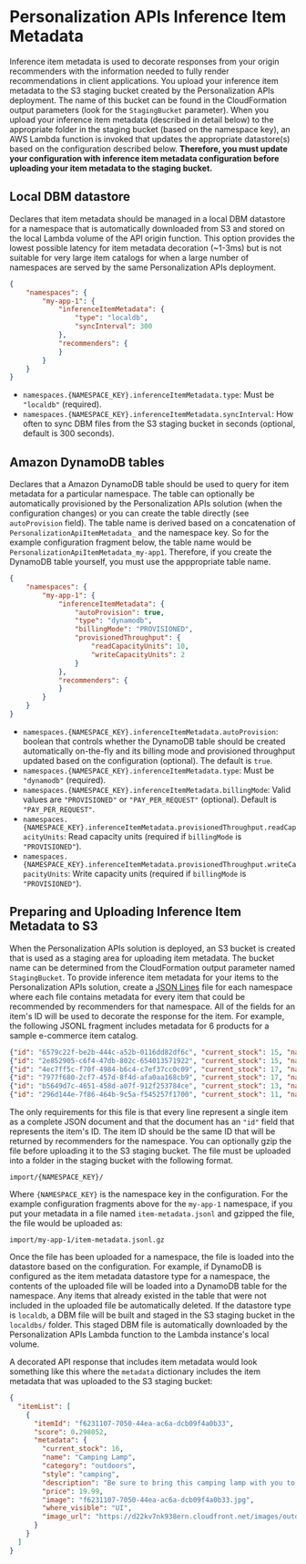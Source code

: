 # Personalization APIs Inference Item Metadata

Inference item metadata is used to decorate responses from your origin recommenders with the information needed to fully render recommendations in client applications. You upload your inference item metadata to the S3 staging bucket created by the Personalization APIs deployment. The name of this bucket can be found in the CloudFormation output parameters (look for the `StagingBucket` parameter). When you upload your inference item metadata (described in detail below) to the appropriate folder in the staging bucket (based on the namespace key), an AWS Lambda function is invoked that updates the appropriate datastore(s) based on the configuration described below. **Therefore, you must update your configuration with inference item metadata configuration before uploading your item metadata to the staging bucket.**

## Local DBM datastore

Declares that item metadata should be managed in a local DBM datastore for a namespace that is automatically downloaded from S3 and stored on the local Lambda volume of the API origin function. This option provides the lowest possible latency for item metadata decoration (~1-3ms) but is not suitable for very large item catalogs for when a large number of namespaces are served by the same Personalization APIs deployment.

```json
{
    "namespaces": {
        "my-app-1": {
            "inferenceItemMetadata": {
                "type": "localdb",
                "syncInterval": 300
            },
            "recommenders": {
            }
        }
    }
}
```

- `namespaces.{NAMESPACE_KEY}.inferenceItemMetadata.type`: Must be `"localdb"` (required).
- `namespaces.{NAMESPACE_KEY}.inferenceItemMetadata.syncInterval`: How often to sync DBM files from the S3 staging bucket in seconds (optional, default is 300 seconds).

## Amazon DynamoDB tables

Declares that a Amazon DynamoDB table should be used to query for item metadata for a particular namespace. The table can optionally be automatically provisioned by the Personalization APIs solution (when the configuration changes) or you can create the table directly (see `autoProvision` field). The table name is derived based on a concatenation of `PersonalizationApiItemMetadata_` and the namespace key. So for the example configuration fragment below, the table name would be `PersonalizationApiItemMetadata_my-app1`. Therefore, if you create the DynamoDB table yourself, you must use the apppropriate table name.

```json
{
    "namespaces": {
        "my-app-1": {
            "inferenceItemMetadata": {
                "autoProvision": true,
                "type": "dynamodb",
                "billingMode": "PROVISIONED",
                "provisionedThroughput": {
                    "readCapacityUnits": 10,
                    "writeCapacityUnits": 2
                }
            },
            "recommenders": {
            }
        }
    }
}
```

- `namespaces.{NAMESPACE_KEY}.inferenceItemMetadata.autoProvision`: boolean that controls whether the DynamoDB table should be created automatically on-the-fly and its billing mode and provisioned throughput updated based on the configuration (optional). The default is `true`.
- `namespaces.{NAMESPACE_KEY}.inferenceItemMetadata.type`: Must be `"dynamodb"` (required).
- `namespaces.{NAMESPACE_KEY}.inferenceItemMetadata.billingMode`: Valid values are `"PROVISIONED"` or `"PAY_PER_REQUEST"` (optional). Default is `"PAY_PER_REQUEST"`.
- `namespaces.{NAMESPACE_KEY}.inferenceItemMetadata.provisionedThroughput.readCapacityUnits`: Read capacity units (required if `billingMode` is `"PROVISIONED"`).
- `namespaces.{NAMESPACE_KEY}.inferenceItemMetadata.provisionedThroughput.writeCapacityUnits`: Write capacity units (required if `billingMode` is `"PROVISIONED"`).

## Preparing and Uploading Inference Item Metadata to S3

When the Personalization APIs solution is deployed, an S3 bucket is created that is used as a staging area for uploading item metadata. The bucket name can be determined from the CloudFormation output parameter named `StagingBucket`. To provide inference item metadata for your items to the Personalization APIs solution, create a [JSON Lines](https://jsonlines.org/) file for each namespace where each file contains metadata for every item that could be recommended by recommenders for that namespace. All of the fields for an item's ID will be used to decorate the response for the item. For example, the following JSONL fragment includes metadata for 6 products for a sample e-commerce item catalog.

```json
{"id": "6579c22f-be2b-444c-a52b-0116dd82df6c", "current_stock": 15, "name": "Tan Backpack", "category": "accessories", "style": "backpack", "description": "This tan backpack is nifty for traveling", "price": 90.99, "image": "6579c22f-be2b-444c-a52b-0116dd82df6c.jpg", "gender_affinity": "F", "where_visible": "UI", "image_url": "https://d22kv7nk938ern.cloudfront.net/images/accessories/6579c22f-be2b-444c-a52b-0116dd82df6c.jpg"}
{"id": "2e852905-c6f4-47db-802c-654013571922", "current_stock": 15, "name": "Pale Pink Backpack", "category": "accessories", "style": "backpack", "description": "Pale pink backpack for women", "price": 123.99, "image": "2e852905-c6f4-47db-802c-654013571922.jpg", "gender_affinity": "F", "where_visible": "UI", "image_url": "https://d22kv7nk938ern.cloudfront.net/images/accessories/2e852905-c6f4-47db-802c-654013571922.jpg"}
{"id": "4ec7ff5c-f70f-4984-b6c4-c7ef37cc0c09", "current_stock": 17, "name": "Gainsboro Backpack", "category": "accessories", "style": "backpack", "description": "This gainsboro backpack for women is first-rate for the season", "price": 87.99, "image": "4ec7ff5c-f70f-4984-b6c4-c7ef37cc0c09.jpg", "gender_affinity": "F", "where_visible": "UI", "image_url": "https://d22kv7nk938ern.cloudfront.net/images/accessories/4ec7ff5c-f70f-4984-b6c4-c7ef37cc0c09.jpg"}
{"id": "7977f680-2cf7-457d-8f4d-afa0aa168cb9", "current_stock": 17, "name": "Gray Backpack", "category": "accessories", "style": "backpack", "description": "This gray backpack for women is first-rate for the season", "price": 125.99, "image": "7977f680-2cf7-457d-8f4d-afa0aa168cb9.jpg", "gender_affinity": "F", "where_visible": "UI", "image_url": "https://d22kv7nk938ern.cloudfront.net/images/accessories/7977f680-2cf7-457d-8f4d-afa0aa168cb9.jpg"}
{"id": "b5649d7c-4651-458d-a07f-912f253784ce", "current_stock": 13, "name": "Peru-Orange Backpack", "category": "accessories", "style": "backpack", "description": "Peru-orange backpack for women", "price": 141.99, "image": "b5649d7c-4651-458d-a07f-912f253784ce.jpg", "gender_affinity": "F", "where_visible": "UI", "image_url": "https://d22kv7nk938ern.cloudfront.net/images/accessories/b5649d7c-4651-458d-a07f-912f253784ce.jpg"}
{"id": "296d144e-7f86-464b-9c5a-f545257f1700", "current_stock": 11, "name": "Black Backpack", "category": "accessories", "style": "backpack", "description": "This black backpack for women is first-class for the season", "price": 144.99, "image": "296d144e-7f86-464b-9c5a-f545257f1700.jpg", "gender_affinity": "F", "where_visible": "UI", "image_url": "https://d22kv7nk938ern.cloudfront.net/images/accessories/296d144e-7f86-464b-9c5a-f545257f1700.jpg"}
```

The only requirements for this file is that every line represent a single item as a complete JSON document and that the document has an `"id"` field that represents the item's ID. The item ID should be the same ID that will be returned by recommenders for the namespace. You can optionally gzip the file before uploading it to the S3 staging bucket. The file must be uploaded into a folder in the staging bucket with the following format.

```
import/{NAMESPACE_KEY}/
```

Where `{NAMESPACE_KEY}` is the namespace key in the configuration. For the example configuration fragments above for the `my-app-1` namespace, if you put your metadata in a file named `item-metadata.jsonl` and gzipped the file, the file would be uploaded as:

```
import/my-app-1/item-metadata.jsonl.gz
```

Once the file has been uploaded for a namespace, the file is loaded into the datastore based on the configuration. For example, if DynamoDB is configured as the item metadata datastore type for a namespace, the contents of the uploaded file will be loaded into a DynamoDB table for the namespace. Any items that already existed in the table that were not included in the uploaded file be automatically deleted. If the datastore type is `localdb`, a DBM file will be built and staged in the S3 staging bucket in the `localdbs/` folder. This staged DBM file is automatically downloaded by the Personalization APIs Lambda function to the Lambda instance's local volume.

A decorated API response that includes item metadata would look something like this where the `metadata` dictionary includes the item metadata that was uploaded to the S3 staging bucket:

```json
{
  "itemList": [
    {
      "itemId": "f6231107-7050-44ea-ac6a-dcb09f4a0b33",
      "score": 0.298052,
      "metadata": {
        "current_stock": 16,
        "name": "Camping Lamp",
        "category": "outdoors",
        "style": "camping",
        "description": "Be sure to bring this camping lamp with you to the outdoors",
        "price": 19.99,
        "image": "f6231107-7050-44ea-ac6a-dcb09f4a0b33.jpg",
        "where_visible": "UI",
        "image_url": "https://d22kv7nk938ern.cloudfront.net/images/outdoors/f6231107-7050-44ea-ac6a-dcb09f4a0b33.jpg"
      }
    }
  ]
}
```
